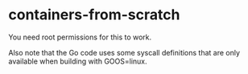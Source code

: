 # containers-from-scratch

You need root permissions for this to work.

Also note that the Go code uses some syscall definitions that are only available when building with GOOS=linux.
